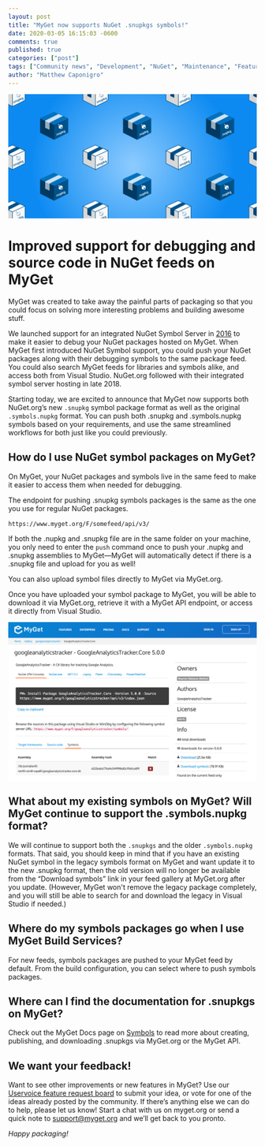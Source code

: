 ```yaml
---
layout: post
title: "MyGet now supports NuGet .snupkgs symbols!"
date: 2020-03-05 16:15:03 -0600
comments: true
published: true
categories: ["post"]
tags: ["Community news", "Development", "NuGet", "Maintenance", "Feature", "Symbols"]
author: "Matthew Caponigro"
---
```

<img src="/images/2020/myget-snupkg-blog-announcement.png" alt="MyGet Now Supports NuGet .snupkg Symbols." align="center" />

# Improved support for debugging and source code in NuGet feeds on MyGet

MyGet was created to take away the painful parts of packaging so that you could focus on solving more interesting problems and building awesome stuff. 

We launched support for an integrated NuGet Symbol Server in [2016](https://blog.myget.org/post/2016/01/05/introducing-debugging-source-code-and-symbols-for-nuget-packages.html) to make it easier to debug your NuGet packages hosted on MyGet. When MyGet first introduced NuGet Symbol support, you could push your NuGet packages along with their debugging symbols to the same package feed. You could also search MyGet feeds for libraries and symbols alike, and access both from Visual Studio. NuGet.org followed with their integrated symbol server hosting in late 2018.

Starting today, we are excited to announce that MyGet now supports both NuGet.org’s new `.snupkg` symbol package format as well as the original `.symbols.nupkg` format. You can push both .snupkg and .symbols.nupkg symbols based on your requirements, and use the same streamlined workflows for both just like you could previously.

## How do I use NuGet symbol packages on MyGet?

On MyGet, your NuGet packages and symbols live in the same feed to make it easier to access them when needed for debugging.

The endpoint for pushing .snupkg symbols packages is the same as the one you use for regular NuGet packages. 

```
https://www.myget.org/F/somefeed/api/v3/
```

If both the .nupkg and .snupkg file are in the same folder on your machine, you only need to enter the `push` command once to push your .nupkg and .snupkg assemblies to MyGet—MyGet will automatically detect if there is a .snupkg file and upload for you as well!

You can also upload symbol files directly to MyGet via MyGet.org.

Once you have uploaded your symbol package to MyGet, you will be able to download it via MyGet.org, retrieve it with a MyGet API endpoint, or access it directly from Visual Studio.

<img src="/images/2020/myget-nuget-symbols-google-analytics-tracker.png" alt="MyGet Now Supports NuGet .snupkg Symbols." align="center" />

## What about my existing symbols on MyGet? Will MyGet continue to support the .symbols.nupkg format?

We will continue to support both the `.snupkgs` and the older `.symbols.nupkg` formats. That said, you should keep in mind that if you have an existing NuGet symbol in the legacy symbols format on MyGet and want update it to the new .snupkg format, then the old version will no longer be available from the “Download symbols” link in your feed gallery at MyGet.org after you update. (However, MyGet won't remove the legacy package completely, and you will still be able to search for and download the legacy in Visual Studio if needed.)


## Where do my symbols packages go when I use MyGet Build Services?

For new feeds, symbols packages are pushed to your MyGet feed by default. From the build configuration, you can select where to push symbols packages.

## Where can I find the documentation for .snupkgs on MyGet?

Check out the MyGet Docs page on [Symbols](https://docs.myget.org/docs/reference/symbols) to read more about creating, publishing, and downloading .snupkgs via MyGet.org or the MyGet API.

## We want your feedback!

Want to see other improvements or new features in MyGet? Use our [Uservoice feature request board](https://myget.uservoice.com/forums/135675-general/filters/top) to submit your idea, or vote for one of the ideas already posted by the community. If there’s anything else we can do to help, please let us know! Start a chat with us on myget.org or send a quick note to [support@myget.org](mailto:support@myget.org) and we’ll get back to you pronto.

_Happy packaging!_
